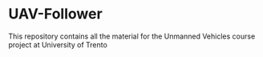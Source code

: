 # UAV-Follower
This repository contains all the material for the Unmanned Vehicles course project at University of Trento
